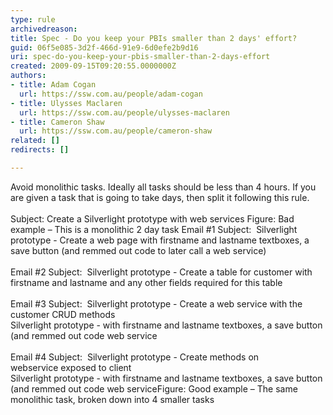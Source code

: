 ```yaml
---
type: rule
archivedreason: 
title: Spec - Do you keep your PBIs smaller than 2 days' effort?
guid: 06f5e085-3d2f-466d-91e9-6d0efe2b9d16
uri: spec-do-you-keep-your-pbis-smaller-than-2-days-effort
created: 2009-09-15T09:20:55.0000000Z
authors:
- title: Adam Cogan
  url: https://ssw.com.au/people/adam-cogan
- title: Ulysses Maclaren
  url: https://ssw.com.au/people/ulysses-maclaren
- title: Cameron Shaw
  url: https://ssw.com.au/people/cameron-shaw
related: []
redirects: []

---
```



Avoid monolithic tasks.&#160;Ideally all tasks should be less than 4 hours. If you are given a task that is going to take days, then split it following this rule. 
<br><excerpt class='endintro'></excerpt><br>
<span class="ms-rteCustom-CodeArea">Subject&#58; Create a Silverlight prototype with web services </span><span class="ms-rteCustom-FigureBad">Figure&#58; Bad example – This is a monolithic&#160;2 day task</span> <span class="ms-rteCustom-CodeArea" style="width&#58;100.11%;height&#58;258px;">Email #1 Subject&#58;&#160; Silverlight prototype - Create a web page with firstname and lastname textboxes, a save button (and remmed out code to later call a web service)<br><br>Email #2 Subject&#58;&#160; Silverlight prototype - Create a table for customer with firstname and lastname and any other fields required for this table<br><br>Email #3 Subject&#58;&#160; Silverlight prototype - Create a web service with the customer CRUD methods<br>Silverlight prototype - with firstname and lastname textboxes, a save button (and remmed out code web service&#160;<br><br>Email&#160;#4 Subject&#58;&#160; Silverlight prototype - Create methods on webservice&#160;exposed to client<br>Silverlight prototype - with firstname and lastname textboxes, a save button (and remmed out code web service</span><span class="ms-rteCustom-FigureGood">Figure&#58; Good example – The same monolithic task, broken down into 4 smaller tasks</span> 



